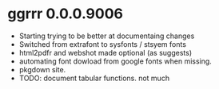# ggrrr 0.0.0.9006

* Starting trying to be better at documentaing changes
* Switched from extrafont to sysfonts / stsyem fonts
* html2pdfr and webshot made optional (as suggests)
* automating font dowload from google fonts when missing.
* pkgdown site.
* TODO: document tabular functions. not much
